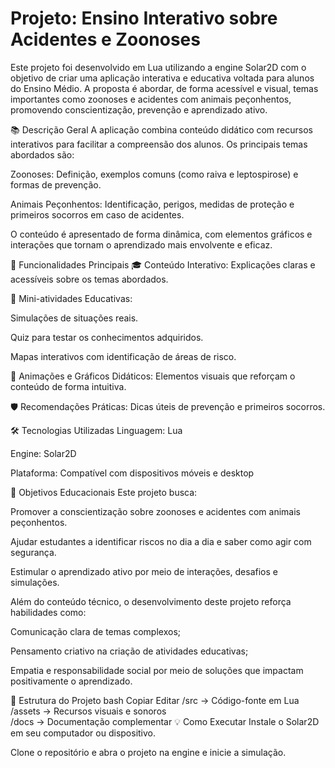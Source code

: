 # Projeto: Ensino Interativo sobre Acidentes e Zoonoses
Este projeto foi desenvolvido em Lua utilizando a engine Solar2D com o objetivo de criar uma aplicação interativa e educativa voltada para alunos do Ensino Médio. A proposta é abordar, de forma acessível e visual, temas importantes como zoonoses e acidentes com animais peçonhentos, promovendo conscientização, prevenção e aprendizado ativo.

📚 Descrição Geral
A aplicação combina conteúdo didático com recursos interativos para facilitar a compreensão dos alunos. Os principais temas abordados são:

Zoonoses: Definição, exemplos comuns (como raiva e leptospirose) e formas de prevenção.

Animais Peçonhentos: Identificação, perigos, medidas de proteção e primeiros socorros em caso de acidentes.

O conteúdo é apresentado de forma dinâmica, com elementos gráficos e interações que tornam o aprendizado mais envolvente e eficaz.

🚀 Funcionalidades Principais
🎓 Conteúdo Interativo: Explicações claras e acessíveis sobre os temas abordados.

🧩 Mini-atividades Educativas:

Simulações de situações reais.

Quiz para testar os conhecimentos adquiridos.

Mapas interativos com identificação de áreas de risco.

🎨 Animações e Gráficos Didáticos: Elementos visuais que reforçam o conteúdo de forma intuitiva.

🛡️ Recomendações Práticas: Dicas úteis de prevenção e primeiros socorros.

🛠️ Tecnologias Utilizadas
Linguagem: Lua

Engine: Solar2D

Plataforma: Compatível com dispositivos móveis e desktop

🎯 Objetivos Educacionais
Este projeto busca:

Promover a conscientização sobre zoonoses e acidentes com animais peçonhentos.

Ajudar estudantes a identificar riscos no dia a dia e saber como agir com segurança.

Estimular o aprendizado ativo por meio de interações, desafios e simulações.

Além do conteúdo técnico, o desenvolvimento deste projeto reforça habilidades como:

Comunicação clara de temas complexos;

Pensamento criativo na criação de atividades educativas;

Empatia e responsabilidade social por meio de soluções que impactam positivamente o aprendizado.

📂 Estrutura do Projeto
bash
Copiar
Editar
/src      → Código-fonte em Lua  
/assets   → Recursos visuais e sonoros  
/docs     → Documentação complementar
💡 Como Executar
Instale o Solar2D em seu computador ou dispositivo.

Clone o repositório e abra o projeto na engine e inicie a simulação.

